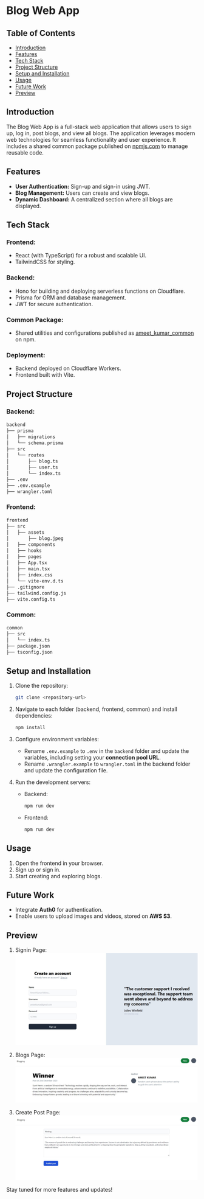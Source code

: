 
# Blog Web App  

## Table of Contents  

- [Introduction](#introduction)  
- [Features](#features)  
- [Tech Stack](#tech-stack)  
- [Project Structure](#project-structure)  
- [Setup and Installation](#setup-and-installation)  
- [Usage](#usage)  
- [Future Work](#future-work)  
- [Preview](#preview)  

## Introduction  

The Blog Web App is a full-stack web application that allows users to sign up, log in, post blogs, and view all blogs. The application leverages modern web technologies for seamless functionality and user experience. It includes a shared common package published on [npmjs.com](https://www.npmjs.com/package/ameet_kumar_common) to manage reusable code.  

## Features  

- **User Authentication:** Sign-up and sign-in using JWT.  
- **Blog Management:** Users can create and view blogs.  
- **Dynamic Dashboard:** A centralized section where all blogs are displayed.  

## Tech Stack  

### Frontend:  

- React (with TypeScript) for a robust and scalable UI.  
- TailwindCSS for styling.  

### Backend:  

- Hono for building and deploying serverless functions on Cloudflare.  
- Prisma for ORM and database management.  
- JWT for secure authentication.  

### Common Package:  

- Shared utilities and configurations published as [ameet\_kumar\_common](https://www.npmjs.com/package/ameet_kumar_common) on npm.  

### Deployment:  

- Backend deployed on Cloudflare Workers.  
- Frontend built with Vite.  

## Project Structure  

### Backend:  

```
backend  
├── prisma  
│   ├── migrations  
│   └── schema.prisma  
├── src  
│   └── routes  
│       ├── blog.ts  
│       ├── user.ts  
│       └── index.ts  
├── .env  
├── .env.example  
├── wrangler.toml  
```  

### Frontend:  

```
frontend  
├── src  
│   ├── assets  
│       ├── blog.jpeg  
│   ├── components  
│   ├── hooks  
│   ├── pages  
│   ├── App.tsx  
│   ├── main.tsx  
│   ├── index.css  
│   └── vite-env.d.ts  
├── .gitignore  
├── tailwind.config.js  
├── vite.config.ts  
```  

### Common:  

```
common  
├── src  
│   └── index.ts  
├── package.json  
├── tsconfig.json  
```  

## Setup and Installation  

1. Clone the repository:  
   ```bash  
   git clone <repository-url>  
   ```  
2. Navigate to each folder (backend, frontend, common) and install dependencies:  
   ```bash  
   npm install  
   ```  
3. Configure environment variables:  
   - Rename `.env.example` to `.env` in the `backend` folder and update the variables, including setting your **connection pool URL**.  
   - Rename `.wrangler.example` to `wrangler.toml` in the backend folder and update the configuration file.  

4. Run the development servers:  
   - Backend:  
     ```bash  
     npm run dev  
     ```  
   - Frontend:  
     ```bash  
     npm run dev  
     ```  

## Usage  

1. Open the frontend in your browser.  
2. Sign up or sign in.  
3. Start creating and exploring blogs.  

## Future Work  

- Integrate **Auth0** for authentication.  
- Enable users to upload images and videos, stored on **AWS S3**.  

## Preview  

1. Signin Page:  
   ![Signin Page](frontend/src/assets/signin.jpeg)  

2. Blogs Page:  
   ![All Blogs](frontend/src/assets/blog.jpeg)  

3. Create Post Page:  
   ![Create Post](frontend/src/assets/post.jpeg)  

Stay tuned for more features and updates! 

